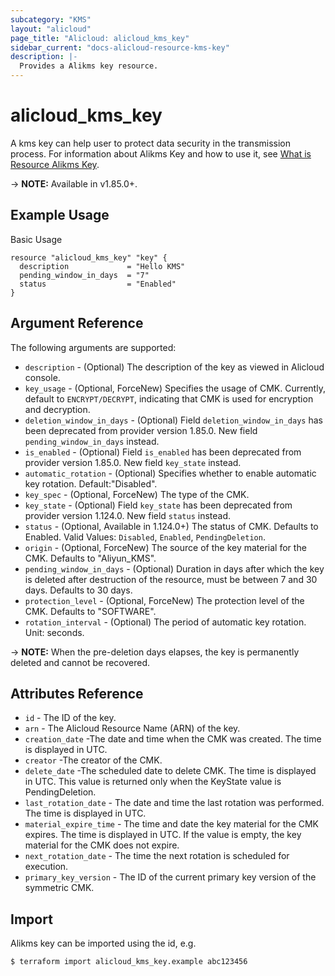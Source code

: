```yaml
---
subcategory: "KMS"
layout: "alicloud"
page_title: "Alicloud: alicloud_kms_key"
sidebar_current: "docs-alicloud-resource-kms-key"
description: |-
  Provides a Alikms key resource.
---
```


# alicloud\_kms\_key

A kms key can help user to protect data security in the transmission process. For information about Alikms Key and how to use it, see [What is Resource Alikms Key](https://www.alibabacloud.com/help/doc-detail/28947.htm).

-> **NOTE:** Available in v1.85.0+.

## Example Usage

Basic Usage

```
resource "alicloud_kms_key" "key" {
  description             = "Hello KMS"
  pending_window_in_days  = "7"
  status                  = "Enabled"
}
```
## Argument Reference

The following arguments are supported:

* `description` - (Optional) The description of the key as viewed in Alicloud console.
* `key_usage` - (Optional, ForceNew) Specifies the usage of CMK. Currently, default to `ENCRYPT/DECRYPT`, indicating that CMK is used for encryption and decryption.
* `deletion_window_in_days` - (Optional) Field `deletion_window_in_days` has been deprecated from provider version 1.85.0. New field `pending_window_in_days` instead.
* `is_enabled` - (Optional) Field `is_enabled` has been deprecated from provider version 1.85.0. New field `key_state` instead.
* `automatic_rotation` - (Optional) Specifies whether to enable automatic key rotation. Default:"Disabled".
* `key_spec`   - (Optional, ForceNew) The type of the CMK.
* `key_state` - (Optional) Field `key_state` has been deprecated from provider version 1.124.0. New field `status` instead.
* `status` - (Optional, Available in 1.124.0+) The status of CMK. Defaults to Enabled. Valid Values: `Disabled`, `Enabled`, `PendingDeletion`.
* `origin` - (Optional, ForceNew) The source of the key material for the CMK. Defaults to "Aliyun_KMS".
* `pending_window_in_days` - (Optional) Duration in days after which the key is deleted after destruction of the resource, must be between 7 and 30 days. Defaults to 30 days.
* `protection_level` - (Optional, ForceNew) The protection level of the CMK. Defaults to "SOFTWARE".
* `rotation_interval` - (Optional) The period of automatic key rotation. Unit: seconds. 
                                           
-> **NOTE:** When the pre-deletion days elapses, the key is permanently deleted and cannot be recovered.


## Attributes Reference

* `id` - The ID of the key.
* `arn` - The Alicloud Resource Name (ARN) of the key.
* `creation_date` -The date and time when the CMK was created. The time is displayed in UTC.
* `creator` -The creator of the CMK.
* `delete_date` -The scheduled date to delete CMK. The time is displayed in UTC. This value is returned only when the KeyState value is PendingDeletion.
* `last_rotation_date` - The date and time the last rotation was performed. The time is displayed in UTC. 
* `material_expire_time` - The time and date the key material for the CMK expires. The time is displayed in UTC. If the value is empty, the key material for the CMK does not expire.
* `next_rotation_date` - The time the next rotation is scheduled for execution. 
* `primary_key_version` - The ID of the current primary key version of the symmetric CMK. 


## Import

Alikms key can be imported using the id, e.g.

```
$ terraform import alicloud_kms_key.example abc123456
```
